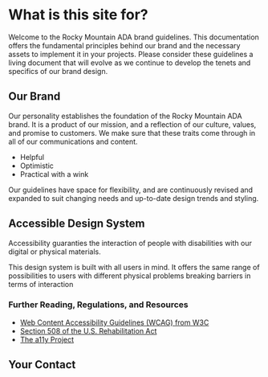<script setup>
import { VPTeamMembers } from 'vitepress/theme'

const members = [
  {
    avatar: 'https://www.github.com/jessemutz.png',
    name: 'Jesse Mutzebaugh',
    title: 'Founder',
    org: 'New Vista Digital',
    orgLink: 'https://newvistadigital.com/',
    desc: 'Reach Jesse at <a href="tel:7196391470">719-639-1470',
    links: [
      { icon: 'github', link: 'https://github.com/jessemutz' },
      { icon: 'instagram', link: 'https://instagram.com/newvistadigital' },
      { icon: 'linkedin', link: 'https://linkedin.com/in/jessemutz' },
      { icon: 'twitter', link: 'https://twitter.com/jessemutz' }
    ]
  }
]
</script>

# What is this site for?
Welcome to the Rocky Mountain ADA brand guidelines. This documentation offers the fundamental principles behind our brand and the necessary assets to implement it in your projects. Please consider these guidelines a living document that will evolve as we continue to develop the tenets and specifics of our brand design.

## Our Brand
Our personality establishes the foundation of the Rocky Mountain ADA brand. It is a product of our mission, and a reflection of our culture, values, and promise to customers. We make sure that these traits come through in all of our communications and content.

- Helpful
- Optimistic
- Practical with a wink

Our guidelines have space for flexibility, and are continuously revised and expanded to suit changing needs and up-to-date design trends and styling.

## Accessible Design System

Accessibility guaranties the interaction of people with disabilities with our digital or physical materials.

This design system is built with all users in mind. It offers the same range of possibilities to users with different physical problems breaking barriers in terms of interaction

### Further Reading, Regulations, and Resources
- [Web Content Accessibility Guidelines (WCAG) from W3C](https://www.w3.org/WAI/intro/wcag)
- [Section 508 of the U.S. Rehabilitation Act](https://www.section508.gov/section-508-of-the-rehabilitation-act)
- [The a11y Project](https://a11yproject.com/)

## Your Contact
<VPTeamMembers size="medium" :members="members" />